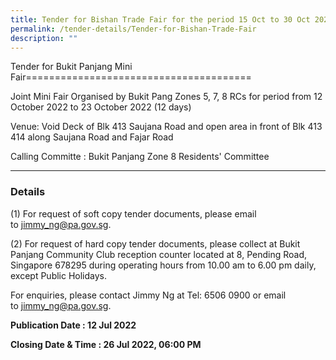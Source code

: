 ```yaml
---
title: Tender for Bishan Trade Fair for the period 15 Oct to 30 Oct 2022 (16 days)
permalink: /tender-details/Tender-for-Bishan-Trade-Fair
description: ""
---
```


Tender for Bukit Panjang Mini Fair=======================================

Joint Mini Fair Organised by Bukit Pang Zones 5, 7, 8 RCs for period from 12 October 2022 to 23 October 2022 (12 days)  
  
Venue: Void Deck of Blk 413 Saujana Road and open area in front of Blk 413 414 along Saujana Road and Fajar Road

Calling Committe : Bukit Panjang Zone 8 Residents' Committee

* * *

### Details

(1) For request of soft copy tender documents, please email to [jimmy_ng@pa.gov.sg](jimmy_ng@pa.gov.sg).

(2) For request of hard copy tender documents, please collect at Bukit Panjang Community Club reception counter located at 8, Pending Road,  Singapore 678295 during operating hours from 10.00 am to 6.00 pm daily, except Public Holidays.

For enquiries, please contact Jimmy Ng at Tel: 6506 0900 or email to [jimmy_ng@pa.gov.sg](jimmy_ng@pa.gov.sg).

**Publication Date : 12 Jul 2022**

**Closing Date & Time : 26 Jul 2022, 06:00 PM**